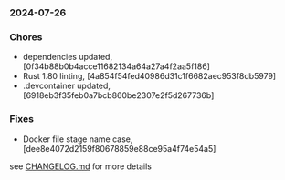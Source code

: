### 2024-07-26

### Chores
+ dependencies updated, [0f34b88b0b4acce11682134a64a27a4f2aa5f186]
+ Rust 1.80 linting, [4a854f54fed40986d31c1f6682aec953f8db5979]
+ .devcontainer updated, [6918eb3f35feb0a7bcb860be2307e2f5d267736b]

### Fixes
+ Docker file stage name case, [dee8e4072d2159f80678859e88ce95a4f74e54a5]

see <a href='https://github.com/mrjackwills/mealpedant_backup_server/blob/main/CHANGELOG.md'>CHANGELOG.md</a> for more details
